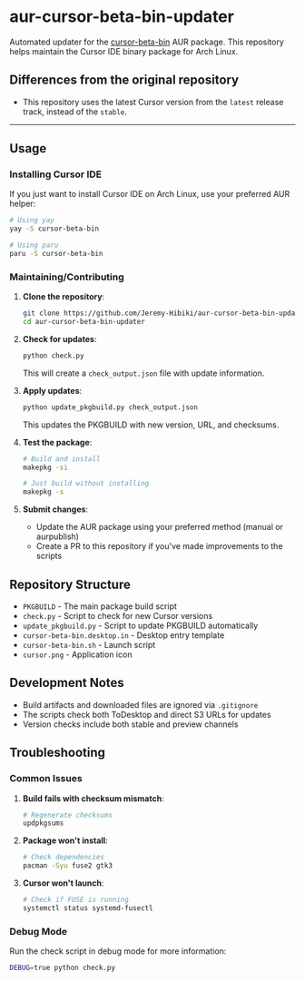 # aur-cursor-beta-bin-updater

Automated updater for the [cursor-beta-bin](https://aur.archlinux.org/packages/cursor-beta-bin) AUR package. This repository helps maintain the Cursor IDE binary package for Arch Linux.

## Differences from the original repository

- This repository uses the latest Cursor version from the `latest` release track, instead of the `stable`.

---

## Usage

### Installing Cursor IDE

If you just want to install Cursor IDE on Arch Linux, use your preferred AUR helper:

```bash
# Using yay
yay -S cursor-beta-bin

# Using paru
paru -S cursor-beta-bin
```

### Maintaining/Contributing

1. **Clone the repository**:

   ```bash
   git clone https://github.com/Jeremy-Hibiki/aur-cursor-beta-bin-updater.git
   cd aur-cursor-beta-bin-updater
   ```

2. **Check for updates**:

   ```bash
   python check.py
   ```

   This will create a `check_output.json` file with update information.

3. **Apply updates**:

   ```bash
   python update_pkgbuild.py check_output.json
   ```

   This updates the PKGBUILD with new version, URL, and checksums.

4. **Test the package**:

   ```bash
   # Build and install
   makepkg -si

   # Just build without installing
   makepkg -s
   ```

5. **Submit changes**:
   - Update the AUR package using your preferred method (manual or aurpublish)
   - Create a PR to this repository if you've made improvements to the scripts

## Repository Structure

- `PKGBUILD` - The main package build script
- `check.py` - Script to check for new Cursor versions
- `update_pkgbuild.py` - Script to update PKGBUILD automatically
- `cursor-beta-bin.desktop.in` - Desktop entry template
- `cursor-beta-bin.sh` - Launch script
- `cursor.png` - Application icon

## Development Notes

- Build artifacts and downloaded files are ignored via `.gitignore`
- The scripts check both ToDesktop and direct S3 URLs for updates
- Version checks include both stable and preview channels

## Troubleshooting

### Common Issues

1. **Build fails with checksum mismatch**:

   ```bash
   # Regenerate checksums
   updpkgsums
   ```

2. **Package won't install**:

   ```bash
   # Check dependencies
   pacman -Syu fuse2 gtk3
   ```

3. **Cursor won't launch**:
   ```bash
   # Check if FUSE is running
   systemctl status systemd-fusectl
   ```

### Debug Mode

Run the check script in debug mode for more information:

```bash
DEBUG=true python check.py
```
